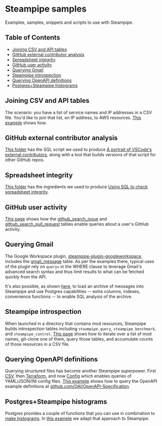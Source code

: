 # Steampipe samples

Examples, samples, snippets and scripts to use with Steampipe.

## Table of Contents

- [Joining CSV and API tables](#joining-csv-and-api-tables)
- [GitHub external contributor analysis](#github-external-contributor-analysis)
- [Spreadsheet integrity](#spreadsheet-integrity)
- [GitHub user activity](#github-user-activity)
- [Querying Gmail](#querying-gmail)
- [Steampipe introspection](#steampipe-introspection)
- [Querying OpenAPI definitions](#querying-openapi-definitions)
- [Postgres+Steampipe histograms](#postgressteampipe-histograms)
## Joining CSV and API tables

The scenario: you have a list of service names and IP addresses in a CSV file. You'd like to join that list, on IP address, to AWS resources. [This example](./join-csv-and-api/README.md) shows how.
## GitHub external contributor analysis

[This folder](./github-external-contributor-analysis/) has the SQL script we used to produce [A portrait of VSCode's external contributors](https://steampipe.io/blog/vscode-analysis), along with a tool that builds versions of that script for other GitHub repos. 

## Spreadsheet integrity

[This folder](./spreadsheet-integrity) has the ingredients we used to produce [Using SQL to check spreadsheet integrity](https://steampipe.io/blog/spreadsheet-integrity).

## GitHub user activity

[This page](./github_activity/README.md) shows how the [github_search_issue](https://hub.steampipe.io/plugins/turbot/github/tables/github_search_issue) and [github_search_pull_request](https://hub.steampipe.io/plugins/turbot/github/tables/github_search_pull_request) tables enable queries about a user's GitHub activity.

## Querying Gmail

The Google Workspace plugin,  [steampipe-plugin-googleworkspace](https://hub.steampipe.io/plugins/turbot/googleworkspace), includes the [gmail_message](https://hub.steampipe.io/plugins/turbot/googleworkspace/tables/googleworkspace_gmail_message) table. As per the examples there, typical uses of the plugin rely on `query=` in the WHERE clause to leverage Gmail's advanced search syntax and thus limit results to what can be fetched quickly from the API. 

It's also possible, as shown [here](./gmail/README.md), to load an archive of messages into Steampipe and use Postgres capabilities -- extra columns, indexes, convenience functions -- to enable SQL analysis of the archive.
## Steampipe introspection

When launched in a directory that contains mod resources, Steampipe builds introspection tables including `steampipe_query`, `steampipe_benchmark`, and `steampipe_control`. [This page](./introspection/README.md) shows how to iterate over a list of mod names, git-clone one of them, query those tables, and accumulate counts of those resources in a CSV file.

## Querying OpenAPI definitions

Querying structured files has become another Steampipe superpower. First [CSV](https://hub.steampipe.io/plugins/csv), then [Terraform](https://hub.steampipe.io/plugins/terraform), and now [Config](https://hub.steampipe.io/plugins/config) which enables queries of YAML/JSON/INI config files. [This example](./config-yaml/README.md) shows how to query the OpenAPI example definitions at [github.com/OAI/OpenAPI-Specification](https://github.com/OAI/OpenAPI-Specification).

## Postgres+Steampipe histograms

Postgres provides a couple of functions that you can  use in combination to [make histograms](https://tapoueh.org/blog/2014/02/postgresql-aggregates-and-histograms/). In [this example](./histogram/README.md) we adapt that approach to Steampipe.


